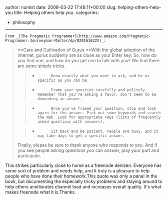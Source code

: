 author: numist
date: 2008-03-22 17:46:11+00:00
slug: helping-others-help-you
title: Helping others help you.
categories:
- philosophy
---

	From _[The Pragmatic Programmer](http://www.amazon.com/Pragmatic-Programmer-Journeyman-Master/dp/020161622X)_:



<blockquote>**Care and Cultivation of Gurus **With the global adoption of the internet, gurus suddenly are as close as your Enter key.  So, how do you find one, and how do you get one to talk with you? We find there are some simple tricks.


> 
> 

	
>   * 			Know exactly what you want to ask, and be as specific as you can be.
> 

	
>   * 			Frame your question carefully and politely. Remember that you're asking a favor; don't seem to be demanding an answer.
> 

	
>   * 			Once you've framed your question, stop and look again for the answer. Pick out some keywords and search the Web. Look for appropriate FAQs (lists of frequently asked questions with answers).
> 

	
>   * 			Sit back and be patient. People are busy, and it may take days to get a specific answer.
> 



Finally, please be sure to thank anyone who responds to you. And if you see people asking questions _you_ can answer, play your part and participate.</blockquote>



This strikes particularly close to home as a freenode denizen. Everyone has some sort of problem and needs help, and it truly is a pleasure to help people who have done their homework.This quote was only a panel in the book, but documenting the especially tricky problems and staying around to help others ameliorates channel load and increases overall quality. It's what makes freenode what it is.Thanks.
